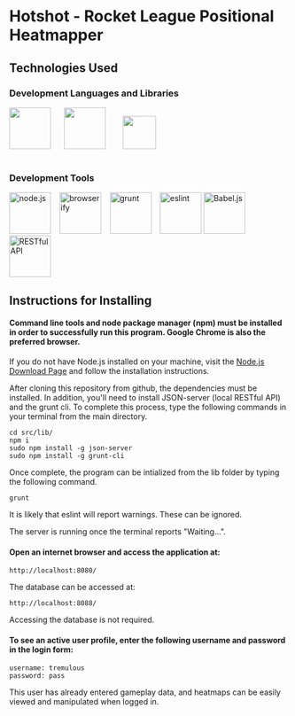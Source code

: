<h1 style="font-weight: bold">Hotshot - Rocket League Positional Heatmapper</h1>

<h3></h3>

<h2 style="font-weight: bold;"> Technologies Used
<h3>Development Languages and Libraries</h3>

<p float="left">
  <img src="https://energyframeworks.com/wp-content/uploads/2013/12/html5-css-javascript-logos.png" height="75">&nbsp;&nbsp;&nbsp;&nbsp;&nbsp;
  <img src="https://www.patrick-wied.at/static/heatmapjs/assets/img/social.jpg" height="75"/>&nbsp;&nbsp;&nbsp;&nbsp;&nbsp;&nbsp;&nbsp;
  <img src="https://bulma.io/images/bulma-logo.png" height="60"/>
</p>

<h1></h1>
<h3>Development Tools</h3>

<p float="left">
  <img src="https://nodejs.org/static/images/logos/nodejs-new-pantone-black.png" alt="node.js" height="75"/>&nbsp;&nbsp;&nbsp;
  <img src="https://i.pinimg.com/originals/52/c1/fb/52c1fbca3e9e8f6fbc84272a171ac815.png" alt="browserify" height="75"/>&nbsp;&nbsp;&nbsp;
  <img src="https://blog.toggl.com/wp-content/uploads/2018/08/grunt-logo.png" alt="grunt" height="75"/>&nbsp;&nbsp;&nbsp;
  <img src="https://encrypted-tbn0.gstatic.com/images?q=tbn:ANd9GcTJ-pMrdOSqtIDw_HmY23jTaGp_iHxyz7wtXt7hMbg8fkaGrrgR" alt="eslint" height="75">
  <img src="https://upload.wikimedia.org/wikipedia/commons/thumb/0/02/Babel_Logo.svg/1280px-Babel_Logo.svg.png" alt="Babel.js" height="75"/>
  <img src="http://www.softwaresamurai.org/wp-content/uploads/2017/12/RESTfil-API.png" alt="RESTful API" height="75"/>
</p>

<h2>Instructions for Installing</h2>

<h4> Command line tools and node package manager (npm) must be installed in order to successfully run this program. Google Chrome is also the preferred browser.</h4>

If you do not have Node.js installed on your machine, visit the [Node.js Download Page](https://nodejs.org/en/download/) and follow the installation instructions.

After cloning this repository from github, the dependencies must be installed. In addition, you'll need to install JSON-server (local RESTful API) and the grunt cli. To complete this process, type the following commands in your terminal from the main directory.

```
cd src/lib/
npm i
sudo npm install -g json-server
sudo npm install -g grunt-cli
```

Once complete, the program can be intialized from the lib folder by typing the following command.

```
grunt
```

It is likely that eslint will report warnings. These can be ignored.

The server is running once the terminal reports "Waiting...". 

#### Open an internet browser and access the application at:
```
http://localhost:8080/
```

The database can be accessed at:
```
http://localhost:8088/
```
Accessing the database is not required.

#### To see an active user profile, enter the following username and password in the login form:
```
username: tremulous
password: pass
```
This user has already entered gameplay data, and heatmaps can be easily viewed and manipulated when logged in.
